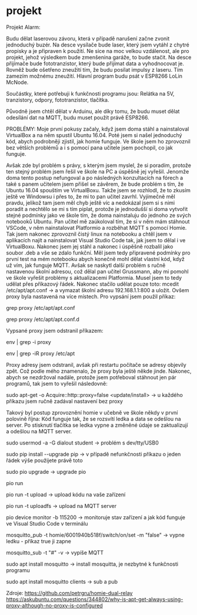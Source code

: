 # projekt
Projekt Alarm:

Budu dělat laserovou závoru, která v případě narušení začne zvonit jednoduchý buzér. Na desce vysílače bude laser, který jsem vytáhl z chytré propisky a je připraven k použití. Ne sice na moc velkou vzdálenost, ale pro projekt, jehož výsledkem bude zmenšenina garáže, to bude stačit. Na desce přijímače bude fototranzistor, který bude přijímat data a vyhodnocovat je. Rovněž bude ošetřeno zneužití tím, že budu posílat impulsy z laseru. Tím zamezím možnému zneužití. Hlavní program budu psát v ESP8266 LoLin McNode.

Součástky, které potřebuji k funkčnosti programu jsou: Relátka na 5V, tranzistory, odpory, fototranzistor, tlačítka.

Původně jsem chtěl dělat v Arduinu, ale díky tomu, že budu muset dělat odesílání dat na MQTT, budu muset použít právě ESP8266.

PROBLÉMY:
Moje první pokusy začaly, když jsem doma stáhl a nainstaloval VirtualBox a na něm spustil Ubuntu 16.04. Poté jsem si našel jednoduchý kód, abych podrobněji zjistil, jak homie funguje. Ve škole jsem ho zprovoznil bez větších problémů a i s pomocí pana učitele jsem pochopil, co jak funguje.


Avšak zde byl problém s právy, s kterým jsem myslel, že si poradím, protože ten stejný problém jsem řešil ve škole na PC a úspěšně jej vyřešil. Jenomže doma tento postup nefungoval a po následných konzultacích na fórech a také s panem učitelem jsem přišel se závěrem, že bude problém s tím, že Ubuntu 16.04 spouštím ve VirtualBoxu. Takže jsem se rozhlodl, že to zkusím ještě ve Windowsu i přes to, že mi to pan učitel zavrhl. Vyjímečně měl pravdu, jelikož tam jsem měl chyb ještě víc a nedokázal jsem si s nimi poradit a nechtělo se mi s tím piplat, protože je jednodušší si doma vytvořit stejné podmínky jako ve škole tím, že doma nainstaluju do jednoho ze svých notebooků Ubuntu. Pan učitel mě zaúkoloval tím, že si v něm mám stáhnout VSCode, v něm nainstalovat Platformio a rozběhat MQTT s pomocí Homie. Tak jsem nakonec zprovoznil čistý linux na notebooku a chtěl jsem v aplikacích najít a nainstalovat Visual Studio Code tak, jak jsem to dělal i ve VirtualBoxu. Nakonec jsem jej stáhl a nakonec i úspěšně rozbalil jako soubor .deb a vše se zdalo funkční. Měl jsem tedy připravené podmínky pro první test na mém notebooku abych konečně mohl dělat vlastní kód, když už vím, jak funguje MQTT. Avšak se naskytl další problém s ručně nastavenou školní adresou, což dělal pan učitel Grussmann, aby mi pomohl ve škole vyřešit problémy s aktualizacemi Platformia. Musel jsem to tedy udělat přes příkazový řádek. Nakonec stačilo udělat pouze toto:
mcedit /etc/apt/apt.conf -> a vymazat školní adresu 192.168.1.1:800 a uložit. Ovšem proxy byla nastavená na více místech. Pro vypsání jsem použil příkaz:

grep proxy /etc/apt/apt.conf

grep proxy /etc/apt/apt.conf.d

Vypsané proxy jsem odstranil příkazem:

env | grep -i proxy

env | grep -iR proxy /etc/apt 

Proxy adresy jsem odstranil, avšak při restartu počítače se adresy objevily zpět. Což podle mého znamenalo, že proxy byla ještě někde jinde.  Nakonec, abych se nezdržoval nadále, protože jsem potřeboval stáhnout jen pár programů, tak jsem to vyřešil následovně:

sudo apt-get -o Acquire::http::proxy=false <update/install> -> u každého příkazu jsem ručně zadával nastavení bez proxy

Takový byl postup zprovoznění homie v učebně ve škole někdy v první polovině října:
Kód funguje tak, že se rozsvítí ledka a data se odešlou na server. Po stisknutí tlačítka se ledka vypne a změněné údaje se zaktualizují a odešlou na MQTT server.

sudo usermod -a -G dialout student -> problém s dev/tty/USB0 

sudo pip install --upgrade pip -> v případě nefunkčnosti příkazu o jeden řádek výše použijete právě toto

sudo pio upgrade -> upgrade pio 

pio run

pio run -t upload -> upload kódu na vaše zařízení

pio run -t uploadfs -> upload na MQTT server

pio device monitor -b 115200 -> monitoruje stav zařízení a jak kód funguje ve Visual Studio Code v terminálu

mosquitto_pub -t homie/6001940b518f/switch/on/set -m "false" -> vypne ledku - příkaz true ji zapne

mosquitto_sub -t "#" -v -> vypíše MQTT

sudo apt install mosquitto -> install mosquitta, je nezbytné k funkčnosti programu

sudo apt install mosquitto clients -> sub a pub

Zdroje:
https://github.com/petrgru/homie-dual-relay
https://askubuntu.com/questions/344802/why-is-apt-get-always-using-proxy-although-no-proxy-is-configured

